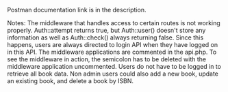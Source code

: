 Postman documentation link is in the description.

Notes:
The middleware that handles access to certain routes is not working properly. Auth::attempt returns true, but Auth::user() doesn't store any information as well as Auth::check() always returning false. Since this happens, users are always directed to login API when they have logged on in this API. The middleware applications are commented in the api.php. To see the middleware in action, the semicolon has to be deleted with the middleware application uncommented. Users do not have to be logged in to retrieve all book data. Non admin users could also add a new book, update an existing book, and delete a book by ISBN.
